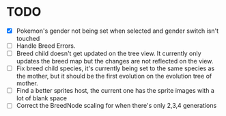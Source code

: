# TODO

- [x] Pokemon's gender not being set when selected and gender switch isn't touched
- [ ] Handle Breed Errors.
- [ ] Breed child doesn't get updated on the tree view. It currently only updates the breed map but the changes are not reflected on the view.
- [ ] Fix breed child species, it's currently being set to the same species as the mother, but it should be the first evolution on the evolution tree of mother.
- [ ] Find a better sprites host, the current one has the sprite images with a lot of blank space
- [ ] Correct the BreedNode scaling for when there's only 2,3,4 generations